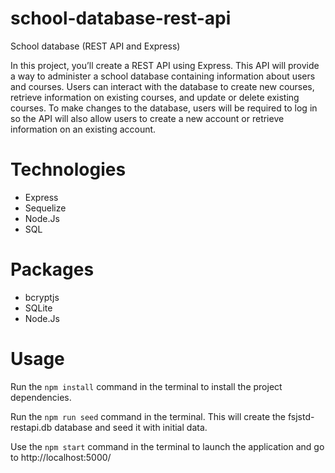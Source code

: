 # school-database-rest-api
 School database (REST API and Express)

 In this project, you’ll create a REST API using Express. This API will provide a way to administer a school database containing information about users and courses. Users can interact with the database to create new courses, retrieve information on existing courses, and update or delete existing courses. To make changes to the database, users will be required to log in so the API will also allow users to create a new account or retrieve information on an existing account.


# Technologies 
<ul>
    <li>Express</li>
    <li>Sequelize</li>
    <li>Node.Js</li>
    <li>SQL</li>
</ul>

# Packages
<ul>
    <li>bcryptjs</li>
    <li>SQLite</li>
    <li>Node.Js</li>
</ul>

# Usage

Run the `npm install` command in the terminal to install  the 
project dependencies.
    
Run the `npm run seed` command in the terminal. This will create the fsjstd-restapi.db database and seed it with initial data.

Use the `npm start` command in the terminal to launch the application and go to http://localhost:5000/
